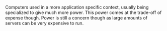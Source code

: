 Computers used in a more application specific context, usually being specialized to give much more power. This power comes at the trade-off of expense though. Power is still a concern though as large amounts of servers can be very expensive to run.